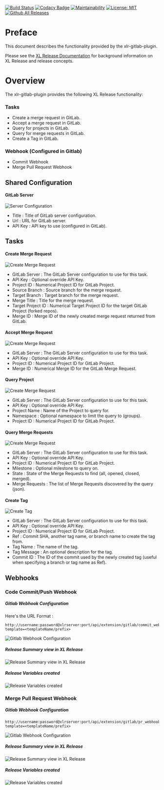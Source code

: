 [![Build Status](https://travis-ci.org/xebialabs-community/xlr-gitlab-plugin.svg?branch=master)](https://travis-ci.org/xebialabs-community/xlr-gitlab-plugin)
[![Codacy Badge](https://api.codacy.com/project/badge/Grade/bf3bcce182d649eabb81183af545c80c)](https://www.codacy.com/app/erasmussen39/xlr-gitlab-plugin?utm_source=github.com&amp;utm_medium=referral&amp;utm_content=xebialabs-community/xlr-gitlab-plugin&amp;utm_campaign=Badge_Grade)
[![Maintainability](https://api.codeclimate.com/v1/badges/080f8c6a66e9d765d11e/maintainability)](https://codeclimate.com/github/xebialabs-community/xlr-gitlab-plugin/maintainability)
[![License: MIT][xlr-gitlab-plugin-license-image] ][xlr-gitlab-plugin-license-url]
[![Github All Releases][xlr-gitlab-plugin-downloads-image]]()

[xlr-gitlab-plugin-license-image]: https://img.shields.io/badge/License-MIT-yellow.svg
[xlr-gitlab-plugin-license-url]: https://opensource.org/licenses/MIT
[xlr-gitlab-plugin-downloads-image]: https://img.shields.io/github/downloads/xebialabs-community/xlr-gitlab-plugin/total.svg

# Preface #
This document describes the functionality provided by the xlr-gitlab-plugin.

Please see the [XL Release Documentation](https://docs.xebialabs.com/xl-release/) for background information on XL Release and release concepts.

# Overview #
The xlr-gitlab-plugin provides the following XL Release functionality:

### Tasks ###
  * Create a merge request in GitLab.
  * Accept a merge request in GitLab.
  * Query for projects in GitLab.
  * Query for merge requests in GitLab.
  * Create a Tag in GitLab.
  
### Webhook (Configured in Gitlab) ###
  * Commit Webhook
  * Merge Pull Request Webhook

## Shared Configuration ##
#### GitLab Server
![Server Configuration](images/shared_config.png)

  * Title : Title of GitLab server configuration.
  * Url : URL for GitLab server.
  * API Key : API key to use (configured in GitLab).

## Tasks ##
#### Create Merge Request
![Create Merge Request](images/create_merge_request.png)

  *  GitLab Server : The GitLab Server configuration to use for this task.
  *  API Key : Optional override API Key.
  *  Project ID : Numerical Project ID for GitLab Project.
  *  Source Branch : Source branch for the merge request.
  *  Target Branch : Target branch for the merge request.
  *  Merge Title : Title for the merge request.
  *  Target Project ID : Numerical Target Project ID for the target GitLab Project (forked repos).
  *  Merge ID : Merge ID of the newly created merge request returned from GitLab.

#### Accept Merge Request
![Create Merge Request](images/accept_merge_request.png)

  *  GitLab Server : The GitLab Server configuration to use for this task.
  *  API Key : Optional override API Key.
  *  Project ID : Numerical Project ID for GitLab Project.
  *  Merge ID : Numerical Merge ID for the GitLab Merge Request.

#### Query Project
![Create Merge Request](images/query_project.png)

  *  GitLab Server : The GitLab Server configuration to use for this task.
  *  API Key : Optional override API Key.
  *  Project Name : Name of the Project to query for.
  *  Namespace : Optional namespace to limit the query to (groups).
  *  Project ID : Numerical Project ID for GitLab Project.

#### Query Merge Requests
![Create Merge Request](images/query_merge_requests.png)

  *  GitLab Server : The GitLab Server configuration to use for this task.
  *  API Key : Optional override API Key.
  *  Project ID : Numerical Project ID for GitLab Project.
  *  Milestone : Optional milestone to query on.
  *  State : State of the Merge Requests to find (all, opened, closed, merged).
  *  Merge Requests : The list of Merge Requests discovered by the query (json).

#### Create Tag
![Create Tag](images/create_tag.png)

  *  GitLab Server : The GitLab Server configuration to use for this task.
  *  API Key : Optional override API Key.
  *  Project ID : Numerical Project ID for GitLab Project.
  *  Ref : Commit SHA, another tag name, or branch name to create the tag from.
  *  Tag Name : The name of the tag.
  *  Tag Message : An optional description for the tag.
  *  Commit ID : The ID of the commit used by the newly created tag (useful when specifying a branch or tag name as Ref).

## Webhooks ##

### Code Commit/Push Webhook ###

##### Gitlab Webhook Configuration

Here's the URL Format : 
```
http://username:password@xlrserver:port/api/extension/gitlab/commit_webhook?template=<templateName/prefix> 
```

![Gitlab Webhook Configuration](images/commit_webhook_configure.png)

##### Release Summary view in XL Release  #####
![Release Summary view in XL Release](images/commit_webhook_release.png)

##### Release Variables created #####
![Release Variables created](images/commit_webhook_variables.png)


### Merge Pull Request Webhook ###

##### Gitlab Webhook Configuration #####
```
http://username:password@xlrserver:port/api/extension/gitlab/pr_webhook?template=<templateName/prefix> 
```

![Gitlab Webhook Configuration](images/pr_webhook_configure.png)

##### Release Summary view in XL Release  #####
![Release Summary view in XL Release](images/pr_webhook_release.png)

##### Release Variables created #####
![Release Variables created](images/pr_webhook_variables.png)


